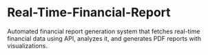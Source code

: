 # Real-Time-Financial-Report
Automated financial report generation system that fetches real-time financial data using API, analyzes it, and generates PDF reports with visualizations.
